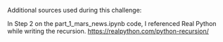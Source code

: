 Additional sources used during this challenge:

In Step 2 on the part_1_mars_news.ipynb code, I referenced Real Python while writing the recursion.
https://realpython.com/python-recursion/
